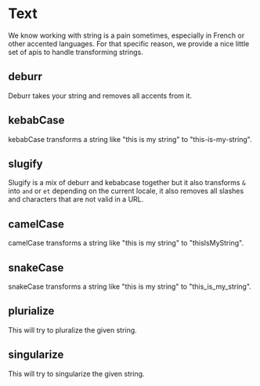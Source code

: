 # Text

We know working with string is a pain sometimes, especially in French or other accented languages. For that specific 
reason, we provide a nice little set of apis to handle transforming strings.

## deburr

Deburr takes your string and removes all accents from it.

## kebabCase

kebabCase transforms a string like "this is my string" to "this-is-my-string".

## slugify

Slugify is a mix of deburr and kebabcase together but it also transforms `&` into `and` or `et` depending on the current
locale, it also removes all slashes and characters that are not valid in a URL.

## camelCase

camelCase transforms a string like "this is my string" to "thisIsMyString".

## snakeCase

snakeCase transforms a string like "this is my string" to "this_is_my_string".

## plurialize

This will try to pluralize the given string.

## singularize

This will try to singularize the given string.